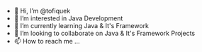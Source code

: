 - 👋 Hi, I’m @tofiquek
- 👀 I’m interested in Java Development
- 🌱 I’m currently learning Java & It's Framework
- 💞️ I’m looking to collaborate on Java & It's Framework Projects
- 📫 How to reach me ...

<!---
tofiquek/tofiquek is a ✨ special ✨ repository because its `README.md` (this file) appears on your GitHub profile.
You can click the Preview link to take a look at your changes.
--->

